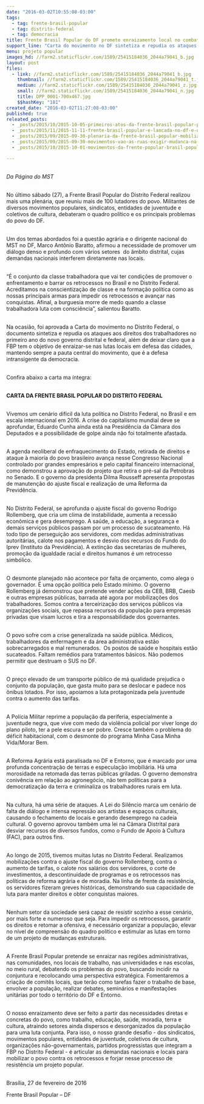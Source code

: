 ```yaml
---
date: "2016-03-02T10:55:08-03:00"
tags:
  - tag: frente-brasil-popular
  - tag: distrito-federal
  - tag: democracia
title: Frente Brasil Popular do DF promete enraizamento local no combate ao retrocesso
support_line: "Carta do movimento no DF sintetiza e repudia os ataques aos direitos dos trabalhadores no primeiro ano do novo governo distrital e federal, além de deixar claro o objetivo de enraizar-se nas lutas locais."
menu: projeto popular
images_hd: //farm2.staticflickr.com/1589/25415184036_2044a79041_b.jpg
layout: post
files:
  - link: //farm2.staticflickr.com/1589/25415184036_2044a79041_b.jpg
    thumbnail: //farm2.staticflickr.com/1589/25415184036_2044a79041_t.jpg
    medium: //farm2.staticflickr.com/1589/25415184036_2044a79041_z.jpg
    small: //farm2.staticflickr.com/1589/25415184036_2044a79041_n.jpg
    title: DPP_0001-700x467.jpg
    $$hashKey: "181"
created_date: "2016-03-02T11:27:08-03:00"
published: true
releated_posts:
  - _posts/2015/10/2015-10-05-primeiros-atos-da-frente-brasil-popular-pelo-pais-defenderam-a-petrobras-e-a-democracia.md
  - _posts/2015/11/2015-11-11-frente-brasil-popular-e-lancada-no-df-e-define-calendario-de-mobilizacoes.md
  - _posts/2015/09/2015-09-30-plenaria-da-frente-brasil-popular-mobiliza-movimentos-sociais-e-organizacoes-sindicais-no-rs.md
  - _posts/2015/09/2015-09-30-movimentos-vao-as-ruas-exigir-mudanca-na-politica-economica-de-dilma.md
  - _posts/2015/10/2015-10-01-movimentos-da-frente-popular-brasil-popular-falam-a-imprensa-sobre-ato-em-defesa-da-petrobras.md

---
```

<p><br />
<em>Da P&aacute;gina do MST</em></p>

<p><br />
No &uacute;ltimo s&aacute;bado (27), a Frente Brasil Popular do Distrito Federal realizou mais uma plen&aacute;ria, que reuniu mais de 100 lutadores do povo. Militantes de diversos movimentos populares, sindicatos, entidades de juventude e coletivos de cultura, debateram o quadro pol&iacute;tico e os principais problemas do povo do DF.</p>

<p><br />
Um dos temas abordados foi a quest&atilde;o agr&aacute;ria e o dirigente nacional do MST no DF, Marco Ant&ocirc;nio Baratto, afirmou a necessidade de promover um di&aacute;logo denso e profundo com v&aacute;rios setores &nbsp;do &acirc;mbito distrital, cujas demandas nacionais interferem diretamente nas locais. &nbsp;</p>

<p><br />
&ldquo;&Eacute; o conjunto da classe trabalhadora que vai ter condi&ccedil;&otilde;es de promover o enfrentamento e barrar os retrocessos no Brasil e no Distrito Federal. Acreditamos na conscientiza&ccedil;&atilde;o de classe e na forma&ccedil;&atilde;o pol&iacute;tica como as nossas principais armas para impedir os retrocessos e avan&ccedil;ar nas conquistas. Afinal, a burguesia morre de medo quando a classe trabalhadora luta com consci&ecirc;ncia&rdquo;, salientou Baratto.</p>

<p><br />
Na ocasi&atilde;o,&nbsp;foi aprovada a Carta do movimento no Distrito Federal, o documento sintetiza e repudia os ataques aos direitos dos trabalhadores no primeiro ano do novo governo distrital e federal, al&eacute;m de deixar claro que a FBP tem o objetivo de enraizar-se nas lutas locais em defesa das cidades, mantendo sempre a pauta central do movimento, que &eacute; a defesa intransigente da democracia.</p>

<p><br />
Confira abaixo a carta ma &iacute;ntegra:</p>

<p><br />
<strong>CARTA DA FRENTE BRASIL POPULAR DO DISTRITO FEDERAL</strong></p>

<p><br />
Vivemos um cen&aacute;rio dif&iacute;cil da luta pol&iacute;tica no Distrito Federal, no Brasil e em escala internacional em 2016. A crise do capitalismo mundial deve se aprofundar, Eduardo Cunha ainda est&aacute; na Presid&ecirc;ncia da C&acirc;mara dos Deputados e a possibilidade de golpe ainda n&atilde;o foi totalmente afastada.</p>

<p><br />
A agenda neoliberal de enfraquecimento do Estado, retirada de direitos e ataque &agrave; maioria do povo brasileiro avan&ccedil;a nesse Congresso Nacional controlado por grandes empres&aacute;rios e pelo capital financeiro internacional, como demonstrou a aprova&ccedil;&atilde;o do projeto que retira o pr&eacute;-sal da Petrobras no Senado. E o governo da presidenta Dilma Rousseff apresenta propostas de manuten&ccedil;&atilde;o do ajuste fiscal e realiza&ccedil;&atilde;o de uma Reforma da Previd&ecirc;ncia.</p>

<p><br />
No Distrito Federal, se aprofunda o ajuste fiscal do governo Rodrigo Rollemberg, que cria um clima de instabilidade, aumenta a recess&atilde;o econ&ocirc;mica e gera desemprego. A sa&uacute;de, a educa&ccedil;&atilde;o, a seguran&ccedil;a e demais servi&ccedil;os p&uacute;blicos passam por um processo de sucateamento. H&aacute; todo tipo de persegui&ccedil;&atilde;o aos servidores, com medidas administrativas autorit&aacute;rias, calote nos pagamentos e desvio dos recursos do Fundo do Iprev (Instituto da Previd&ecirc;ncia). A extin&ccedil;&atilde;o das secretarias de mulheres, promo&ccedil;&atilde;o da igualdade racial e direitos humanos &eacute; um retrocesso simb&oacute;lico.</p>

<p><br />
O desmonte planejado n&atilde;o acontece por falta de or&ccedil;amento, como alega o governador. &Eacute; uma op&ccedil;&atilde;o pol&iacute;tica pelo Estado m&iacute;nimo. O governo Rollemberg j&aacute; demonstrou que pretende vender a&ccedil;&otilde;es da CEB, BRB, Caesb e outras empresas p&uacute;blicas, barrada at&eacute; agora por mobiliza&ccedil;&otilde;es dos trabalhadores. Somos contra a terceiriza&ccedil;&atilde;o dos servi&ccedil;os p&uacute;blicos via organiza&ccedil;&otilde;es sociais, que repassa recursos da popula&ccedil;&atilde;o para empresas privadas que visam lucros e tira a responsabilidade dos governantes.</p>

<p><br />
O povo sofre com a crise generalizada na sa&uacute;de p&uacute;blica. M&eacute;dicos, trabalhadores da enfermagem e da &aacute;rea administrativa est&atilde;o sobrecarregados e mal remunerados. &nbsp;Os postos de sa&uacute;de e hospitais est&atilde;o sucateados. Faltam rem&eacute;dios para tratamentos b&aacute;sicos. N&atilde;o podemos permitir que destruam o SUS no DF.</p>

<p><br />
O pre&ccedil;o elevado de um transporte p&uacute;blico de m&aacute; qualidade prejudica o conjunto da popula&ccedil;&atilde;o, que gasta muito para se deslocar e padece nos &ocirc;nibus lotados. Por isso, apoiamos a luta protagonizada pela juventude contra o aumento das tarifas.</p>

<p><br />
A Pol&iacute;cia Militar reprime a popula&ccedil;&atilde;o da periferia, especialmente a juventude negra, que vive com medo da viol&ecirc;ncia policial por viver longe do plano piloto, ter a pele escura e ser pobre. Cresce tamb&eacute;m o problema do d&eacute;ficit habitacional, com o desmonte do programa Minha Casa Minha Vida/Morar Bem.</p>

<p><br />
A Reforma Agr&aacute;ria est&aacute; paralisada no DF e Entorno, que &eacute; marcado por uma profunda concentra&ccedil;&atilde;o de terras e especula&ccedil;&atilde;o imobili&aacute;ria. H&aacute; uma morosidade na retomada das terras p&uacute;blicas griladas. O governo demonstra coniv&ecirc;ncia em rela&ccedil;&atilde;o ao agroneg&oacute;cio, n&atilde;o tem pol&iacute;ticas para a democratiza&ccedil;&atilde;o da terra e criminaliza os trabalhadores rurais em luta.</p>

<p><br />
Na cultura, h&aacute; uma s&eacute;rie de ataques. A Lei do Sil&ecirc;ncio marca um cen&aacute;rio de falta de di&aacute;logo e intensa repress&atilde;o aos artistas e espa&ccedil;os culturais, causando o fechamento de locais e gerando desemprego na cadeia cultural. O governo aprovou tamb&eacute;m uma lei na C&acirc;mara Distrital para desviar recursos de diversos fundos, como o Fundo de Apoio &agrave; Cultura (FAC), para outros fins.</p>

<p><br />
Ao longo de 2015, tivemos muitas lutas no Distrito Federal. Realizamos mobiliza&ccedil;&otilde;es contra o ajuste fiscal do governo Rollemberg, contra o aumento de tarifas, o calote nos sal&aacute;rios dos servidores, o corte de investimentos, a descontinuidade de programas e os retrocessos nas pol&iacute;ticas de reforma agr&aacute;ria e de moradia. Na linha de frente da resist&ecirc;ncia, os servidores fizeram greves hist&oacute;ricas, demonstrando sua capacidade de luta para manter direitos e obter conquistas maiores.</p>

<p><br />
Nenhum setor da sociedade ser&aacute; capaz de resistir sozinho a esse cen&aacute;rio, por mais forte e numeroso que seja. Para impedir os retrocessos, garantir os direitos e retomar a ofensiva, &eacute; necess&aacute;rio organizar a popula&ccedil;&atilde;o, elevar no n&iacute;vel de compreens&atilde;o do quadro pol&iacute;tico e estimular as lutas em torno de um projeto de mudan&ccedil;as estruturais.</p>

<p><br />
A Frente Brasil Popular pretende se enraizar nas regi&otilde;es administrativas, nas comunidades, nos locais de trabalho, nas universidades e nas escolas, no meio rural, debatendo os problemas do povo, buscando incidir na conjuntura e recolocando uma perspectiva estrat&eacute;gica. Fomentaremos a cria&ccedil;&atilde;o de comit&ecirc;s locais, que ter&atilde;o como tarefas fazer o trabalho de base, envolver a popula&ccedil;&atilde;o, realizar debates, semin&aacute;rios e manifesta&ccedil;&otilde;es unit&aacute;rias por todo o territ&oacute;rio do DF e Entorno.</p>

<p><br />
O nosso enraizamento deve ser feito a partir das necessidades diretas e concretas do povo, como trabalho, educa&ccedil;&atilde;o, sa&uacute;de, moradia, terra e cultura, atraindo setores ainda dispersos e desorganizados da popula&ccedil;&atilde;o para uma luta conjunta. Para isso, o nosso grande desafio - dos sindicatos, movimentos populares, entidades de juventude, coletivos de cultura, organiza&ccedil;&otilde;es n&atilde;o-governamentais, partidos progressistas que integram a FBP no Distrito Federal - &eacute; articular as demandas nacionais e locais para mobilizar o povo contra os retrocessos e forjar nesse processo de resist&ecirc;ncia um projeto popular.</p>

<p><br />
Bras&iacute;lia, 27 de fevereiro de 2016</p>

<p>Frente Brasil Popular &ndash; DF&nbsp; &nbsp; &nbsp; &nbsp; &nbsp; &nbsp; &nbsp; &nbsp; &nbsp; &nbsp; &nbsp; &nbsp; &nbsp; &nbsp; &nbsp; &nbsp; &nbsp; &nbsp; &nbsp; &nbsp; &nbsp; &nbsp; &nbsp; &nbsp; &nbsp; &nbsp; &nbsp; &nbsp; &nbsp; &nbsp; &nbsp; &nbsp; &nbsp; &nbsp; &nbsp; &nbsp; &nbsp; &nbsp; &nbsp; &nbsp;</p>
